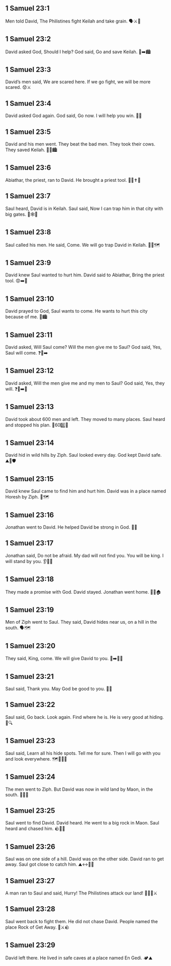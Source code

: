 ## 1 Samuel 23:1
Men told David, The Philistines fight Keilah and take grain. 🗣️⚔️🌾
## 1 Samuel 23:2
David asked God, Should I help? God said, Go and save Keilah. 🙏➡️🏙️
## 1 Samuel 23:3
David’s men said, We are scared here. If we go fight, we will be more scared. 😟⚔️
## 1 Samuel 23:4
David asked God again. God said, Go now. I will help you win. 🙏✅
## 1 Samuel 23:5
David and his men went. They beat the bad men. They took their cows. They saved Keilah. 💪🐄🏙️
## 1 Samuel 23:6
Abiathar, the priest, ran to David. He brought a priest tool. 🏃‍♂️✝️🧰
## 1 Samuel 23:7
Saul heard, David is in Keilah. Saul said, Now I can trap him in that city with big gates. 👑🕸️🚪
## 1 Samuel 23:8
Saul called his men. He said, Come. We will go trap David in Keilah. 📣👥🗺️
## 1 Samuel 23:9
David knew Saul wanted to hurt him. David said to Abiathar, Bring the priest tool. 😟➡️🧰
## 1 Samuel 23:10
David prayed to God, Saul wants to come. He wants to hurt this city because of me. 🙏🏙️
## 1 Samuel 23:11
David asked, Will Saul come? Will the men give me to Saul? God said, Yes, Saul will come. ❓👑➡️
## 1 Samuel 23:12
David asked, Will the men give me and my men to Saul? God said, Yes, they will. ❓👥➡️👑
## 1 Samuel 23:13
David took about 600 men and left. They moved to many places. Saul heard and stopped his plan. 👣600️⃣🧭
## 1 Samuel 23:14
David hid in wild hills by Ziph. Saul looked every day. God kept David safe. ⛰️🌿🛡️
## 1 Samuel 23:15
David knew Saul came to find him and hurt him. David was in a place named Horesh by Ziph. 👀🗺️
## 1 Samuel 23:16
Jonathan went to David. He helped David be strong in God. 🤝🙏
## 1 Samuel 23:17
Jonathan said, Do not be afraid. My dad will not find you. You will be king. I will stand by you. 👂💬👑
## 1 Samuel 23:18
They made a promise with God. David stayed. Jonathan went home. 🤝🙏🏠
## 1 Samuel 23:19
Men of Ziph went to Saul. They said, David hides near us, on a hill in the south. 🗣️🗺️
## 1 Samuel 23:20
They said, King, come. We will give David to you. 👑➡️🙋‍♂️
## 1 Samuel 23:21
Saul said, Thank you. May God be good to you. 🙏🙂
## 1 Samuel 23:22
Saul said, Go back. Look again. Find where he is. He is very good at hiding. 👀🔍
## 1 Samuel 23:23
Saul said, Learn all his hide spots. Tell me for sure. Then I will go with you and look everywhere. 🗺️📝🚶‍♂️
## 1 Samuel 23:24
The men went to Ziph. But David was now in wild land by Maon, in the south. 🚶‍♂️🧭
## 1 Samuel 23:25
Saul went to find David. David heard. He went to a big rock in Maon. Saul heard and chased him. 🪨🏃‍♂️
## 1 Samuel 23:26
Saul was on one side of a hill. David was on the other side. David ran to get away. Saul got close to catch him. ⛰️↔️🏃‍♂️
## 1 Samuel 23:27
A man ran to Saul and said, Hurry! The Philistines attack our land! 🏃‍♂️📣⚔️
## 1 Samuel 23:28
Saul went back to fight them. He did not chase David. People named the place Rock of Get Away. 🔁⚔️🪨
## 1 Samuel 23:29
David left there. He lived in safe caves at a place named En Gedi. 🏕️⛰️
